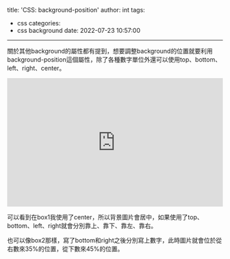 title: 'CSS: background-position'
author: int
tags:
  - css
categories:
  - css background
date: 2022-07-23 10:57:00
---
關於其他background的屬性都有提到，想要調整background的位置就要利用background-position這個屬性，除了各種數字單位外還可以使用top、bottom、left、right、center。

<iframe height="300" style="width: 100%;" scrolling="no" title="background-position" src="https://codepen.io/intHuang/embed/dymRddN?default-tab=html%2Cresult" frameborder="no" loading="lazy" allowtransparency="true" allowfullscreen="true">
  See the Pen <a href="https://codepen.io/intHuang/pen/dymRddN">
  background-position</a> by int (<a href="https://codepen.io/intHuang">@intHuang</a>)
  on <a href="https://codepen.io">CodePen</a>.
</iframe>

可以看到在box1我使用了center，所以背景圖片會居中，如果使用了top、bottom、left、right就會分別靠上、靠下、靠左、靠右。


也可以像box2那樣，寫了bottom和right之後分別寫上數字，此時圖片就會位於從右數來35%的位置，從下數來45%的位置。